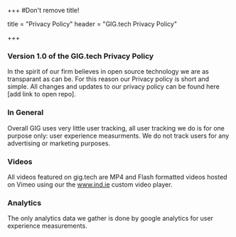 +++
#Don't remove title!

title = "Privacy Policy"
header = "GIG.tech Privacy Policy"

+++
### Version 1.0 of the GIG.tech Privacy Policy
In the spirit of our firm believes in open source technology we are as transparant as can be. For this reason our Privacy policy is short and simple. All changes and updates to our privacy policy can be found here [add link to open repo].


### In General
Overall GIG uses very little user tracking, all user tracking we do is for one purpose only: user experience measurments. We do not track users for any advertising or marketing purposes.

### Videos
All videos featured on gig.tech are MP4 and Flash formatted videos hosted on Vimeo using our the www.ind.ie custom video player.

### Analytics
The only analytics data we gather is done by google analytics for user experience measurements. 